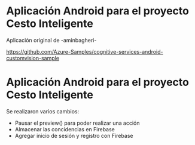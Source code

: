 # Aplicación Android para el proyecto Cesto Inteligente

Aplicación original de -aminbagheri-

https://github.com/Azure-Samples/cognitive-services-android-customvision-sample


# Aplicación Android para el proyecto Cesto Inteligente

Se realizaron varios cambios: 
  - Pausar el preview() para poder realizar una acción
  - Almacenar las concidencias en Firebase
  - Agregar inicio de sesión y registro con Firebase
  



